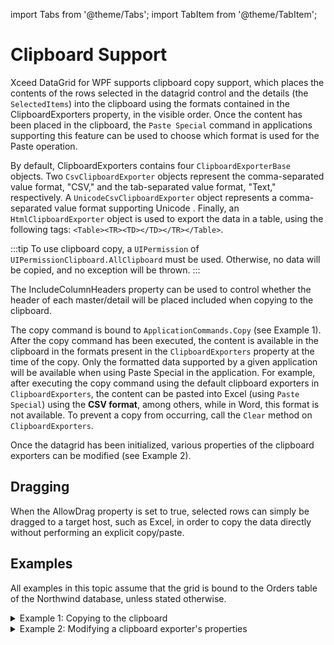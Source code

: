 import Tabs from '@theme/Tabs';
import TabItem from '@theme/TabItem';

# Clipboard Support

Xceed DataGrid for WPF supports clipboard copy support, which places the contents of the rows selected in the datagrid control and the details (the `SelectedItems`) into the clipboard using the formats contained in the ClipboardExporters property, in the visible order. Once the content has been placed in the clipboard, the `Paste Special` command in applications supporting this feature can be used to choose which format is used for the Paste operation.

By default, ClipboardExporters contains four `ClipboardExporterBase` objects. Two `CsvClipboardExporter` objects represent the comma-separated value format, "CSV," and the tab-separated value format, "Text," respectively. A `UnicodeCsvClipboardExporter` object represents a comma-separated value format supporting Unicode . Finally, an `HtmlClipboardExporter` object is used to export the data in a table, using the following tags: `<Table><TR><TD></TD></TR></Table>`.

:::tip
To use clipboard copy, a `UIPermission` of `UIPermissionClipboard.AllClipboard` must be used. Otherwise, no data will be copied, and no exception will be thrown.
:::

The IncludeColumnHeaders property can be used to control whether the header of each master/detail will be placed included when copying to the clipboard. 

The copy command is bound to `ApplicationCommands.Copy` (see Example 1). After the copy command has been executed, the content is available in the clipboard in the formats present in the `ClipboardExporters` property at the time of the copy. Only the formatted data supported by a given application will be available when using Paste Special in the application. For example, after executing the copy command using the default clipboard exporters in `ClipboardExporters`, the content can be pasted into Excel (using `Paste Special`) using the **CSV format**, among others, while in Word, this format is not available. To prevent a copy from occurring, call the `Clear` method on `ClipboardExporters`.

Once the datagrid has been initialized, various properties of the clipboard exporters can be modified (see Example 2).

## Dragging
When the AllowDrag property is set to true, selected rows can simply be dragged to a target host, such as Excel, in order to copy the data directly without performing an explicit copy/paste.

## Examples
All examples in this topic assume that the grid is bound to the Orders table of the Northwind database, unless stated otherwise.

<details>

  <summary>Example 1: Copying to the clipboard</summary>

  The following example demonstrates how to copy rows selected in a datagrid control to the clipboard, using XAML.

  <Tabs>
    <TabItem value="xaml" label="XAML" default>

      ```xml
      <!—Button bound to the ApplicationCommands.Copy with DataGridControl as CommandTarget -->
      <Button Command="ApplicationCommands.Copy"
              CommandTarget="{Binding ElementName=testGrid}"
              Content="Start Test" />
      <Grid MaxHeight="800">
        <xcdg:DataGridControl x:Name="testGrid"
                              ItemsSource="{Binding Source={StaticResource cvs_Data}}"
                              ItemScrollingBehavior="Immediate"
                              Height="400" />
      </Grid>
      ```
    </TabItem>
    <TabItem value="csharp" label="C#">

      ```csharp
      // Where testGrid is the DataGridControl. This sends the RoutedCommand Copy 
      // to the DataGridControl so that the control can handle it.
      ApplicationCommands.Copy.Execute( null, this.testGrid ); 
      ```
    </TabItem>
    <TabItem value="vbnet" label="VB.NET">

      ```vbnet
      ' Where testGrid is the DataGridControl. This sends the RoutedCommand Copy 
      ' to the DataGridControl so that the control can handle it.
      ApplicationCommands.Copy.Execute(Nothing, Me.testGrid)
      ```
    </TabItem>    
  </Tabs>
</details>

<details>

  <summary>Example 2: Modifying a clipboard exporter's properties</summary>

  The following example demonstrates how to modify some of an **HtmlClipboardExporter**'s properties.

  <Tabs>
    <TabItem value="csharp" label="C#" default>

      ```csharp
        HtmlClipboardExporter htmlExporter = this.testGrid.ClipboardExporters[ DataFormats.Html ] as HtmlClipboardExporter;
        htmlExporter.IncludeColumnHeaders = true;
        htmlExporter.FormatSettings.DateTimeFormat = "f";
        htmlExporter.FormatSettings.NumericFormat = "0.0000";
      ```
    </TabItem>
    <TabItem value="vbnet" label="VB.NET">

      ```vbnet
        Dim htmlExporter As HtmlClipboardExporter = TryCast(Me.testGrid.ClipboardExporters(DataFormats.Html), HtmlClipboardExporter) 
        htmlExporter.IncludeColumnHeaders = True
        htmlExporter.FormatSettings.DateTimeFormat = "f"
        htmlExporter.FormatSettings.NumericFormat = "0.0000"
      ```
    </TabItem>    
  </Tabs>
</details>